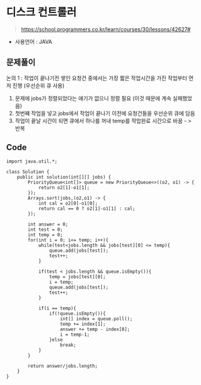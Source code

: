# 디스크 컨트롤러
> https://school.programmers.co.kr/learn/courses/30/lessons/42627#
- 사용언어 : JAVA

## 문제풀이
논의 1 : 작업이 끝나기전 쌓인 요청건 중에서는 가장 짧은 작업시간을 가진 작업부터 먼저 진행 (우선순위 큐 사용)
1. 문제에 jobs가 정렬되었다는 얘기가 없으니 정렬 필요 (이것 때문에 계속 실패했었음) 
2. 첫번쨰 작업을 넣고 jobs에서 작업이 끝나기 이전에 요청건들을 우선순위 큐에 담음
3. 작업이 끝날 시간이 되면 큐에서 하나를 꺼내 temp를 작업완료 시간으로 바꿈 - > 반복

## Code
```
import java.util.*;

class Solution {
    public int solution(int[][] jobs) {    
        PriorityQueue<int[]> queue = new PriorityQueue<>((o2, o1) -> {
            return o2[1]-o1[1];
        });
        Arrays.sort(jobs,(o2,o1) -> {
            int cal = o2[0]-o1[0];
            return cal == 0 ? o2[1]-o1[1] : cal;
        });

        int answer = 0;
        int test = 0;
        int temp = 0;
        for(int i = 0; i<= temp; i++){
            while(test<jobs.length && jobs[test][0] <= temp){
                queue.add(jobs[test]);
                test++;
            }

            if(test < jobs.length && queue.isEmpty()){
                temp = jobs[test][0];
                i = temp;
                queue.add(jobs[test]);
                test++;
            }
            
            if(i == temp){
                if(!queue.isEmpty()){
                    int[] index = queue.poll();
                    temp += index[1];
                    answer += temp - index[0];
                    i = temp-1;
                }else
                    break;
            }
        }
        
        return answer/jobs.length;
    }
}
```
